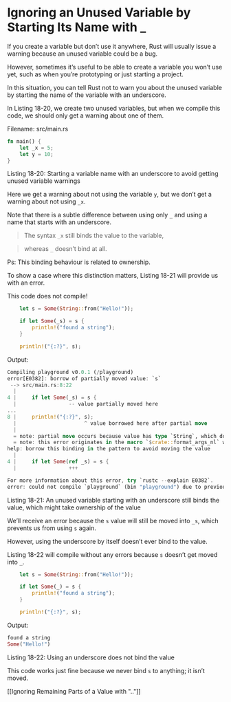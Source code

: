 # Ignoring an Unused Variable by Starting Its Name with _

If you create a variable but don’t use it anywhere, Rust will usually issue a warning because an unused variable could be a bug.

However, sometimes it’s useful to be able to create a variable you won’t use yet, such as when you’re prototyping or just starting a project.

In this situation, you can tell Rust not to warn you about the unused variable by starting the name of the variable with an underscore.

In Listing 18-20, we create two unused variables, but when we compile this code, we should only get a warning about one of them.



Filename: src/main.rs

```rust
fn main() {
    let _x = 5;
    let y = 10;
}
```

Listing 18-20: Starting a variable name with an underscore to avoid getting unused variable warnings


Here we get a warning about not using the variable `y`, but we don’t get a warning about not using `_x`.



Note that there is a subtle difference between using only `_` and using a name that starts with an underscore.

> The syntax `_x` still binds the value to the variable, 

> whereas `_` doesn’t bind at all.

Ps: This binding behaviour is related to ownership.


To show a case where this distinction matters, Listing 18-21 will provide us with an error.


This code does not compile!

```rust
    let s = Some(String::from("Hello!"));

    if let Some(_s) = s {
        println!("found a string");
    }

    println!("{:?}", s);
```

Output:

```rust
Compiling playground v0.0.1 (/playground)
error[E0382]: borrow of partially moved value: `s`
 --> src/main.rs:8:22
  |
4 |     if let Some(_s) = s {
  |                 -- value partially moved here
...
8 |     println!("{:?}", s);
  |                      ^ value borrowed here after partial move
  |
  = note: partial move occurs because value has type `String`, which does not implement the `Copy` trait
  = note: this error originates in the macro `$crate::format_args_nl` which comes from the expansion of the macro `println` (in Nightly builds, run with -Z macro-backtrace for more info)
help: borrow this binding in the pattern to avoid moving the value
  |
4 |     if let Some(ref _s) = s {
  |                 +++

For more information about this error, try `rustc --explain E0382`.
error: could not compile `playground` (bin "playground") due to previous error
```

Listing 18-21: An unused variable starting with an underscore still binds the value, which might take ownership of the value


We’ll receive an error because the `s` value will still be moved into `_s`, which prevents us from using `s` again.

However, using the underscore by itself doesn’t ever bind to the value.

Listing 18-22 will compile without any errors because `s` doesn’t get moved into `_`.

```rust
    let s = Some(String::from("Hello!"));

    if let Some(_) = s {
        println!("found a string");
    }

    println!("{:?}", s);

```
Output:

```rust
found a string
Some("Hello!")
```

Listing 18-22: Using an underscore does not bind the value

This code works just fine because we never bind `s` to anything; it isn’t moved.



[[Ignoring Remaining Parts of a Value with ".."]]


